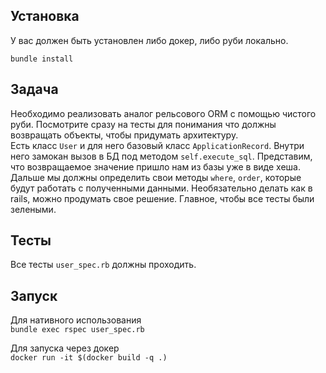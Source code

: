## Установка
У вас должен быть установлен либо докер, либо руби локально.
```
bundle install
```

## Задача
Необходимо реализовать аналог рельсового ORM с помощью чистого руби. Посмотрите сразу на тесты для понимания что должны возвращать объекты, чтобы придумать архитектуру.  
Есть класс `User` и для него базовый класс `ApplicationRecord`. Внутри него замокан вызов в БД под методом `self.execute_sql`. Представим, что возвращаемое значение пришло нам из базы уже в виде хеша. Дальше мы должны определить свои методы `where`, `order`, которые будут работать с полученными данными.
Необязательно делать как в rails, можно продумать свое решение. Главное, чтобы все тесты были зелеными.

## Тесты
Все тесты `user_spec.rb` должны проходить.

## Запуск
Для нативного использования   
`bundle exec rspec user_spec.rb`

Для запуска через докер  
`docker run -it $(docker build -q .)`
